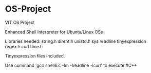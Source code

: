 # OS-Project
VIT OS Project

Enhanced Shell Interpreter for Ubuntu/Linux OSs

Libraries needed:
string.h
dirent.h
unistd.h
sys 
readline
tinyexpression
regex.h
curl
time.h

Tinyexpression files included.

Use command 'gcc shell6.c -lm -lreadline -lcurl' to execute
#C++
